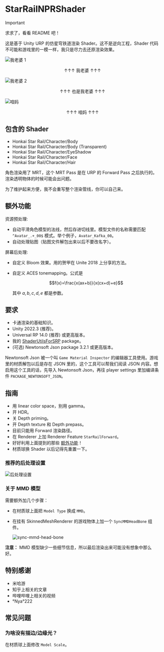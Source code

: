 # StarRailNPRShader

> [!IMPORTANT]
> 求求了，看看 README 吧！

这是基于 Unity URP 的仿星穹铁道渲染 Shader。这不是逆向工程，Shader 代码不可能和游戏里的一模一样，我只是尽力去还原渲染效果。

![我老婆 1](/Screenshots/silwolf.png)

<p align="center">↑↑↑ 我老婆 ↑↑↑</p>

![我老婆 2](/Screenshots/fuxuan_near.png)

<p align="center">↑↑↑ 也是我老婆 ↑↑↑</p>

![咱妈](/Screenshots/kafka_near.png)

<p align="center">↑↑↑ 咱妈 ↑↑↑</p>

## 包含的 Shader

- Honkai Star Rail/Character/Body
- Honkai Star Rail/Character/Body (Transparent)
- Honkai Star Rail/Character/EyeShadow
- Honkai Star Rail/Character/Face
- Honkai Star Rail/Character/Hair

角色渲染用了 MRT，这个 MRT Pass 是在 URP 的 Forward Pass 之后执行的。渲染透明物体的时候可能会出问题。

为了维护起来方便，我不会重写整个渲染管线，你可以自己来。

## 额外功能

资源预处理:

- 自动平滑角色模型的法线，然后存进切线里。模型文件的名称需要匹配 `^Avatar_.+_00$` 模式。举个例子，`Avatar_Kafka_00`。
- 自动处理贴图（贴图文件解包出来以后不要改名字）。

屏幕后处理:

- 自定义 Bloom 效果。用的贺甲在 Unite 2018 上分享的方法。
- 自定义 ACES tonemapping。公式是

    $$f(x)=\frac{x(ax+b)}{x(cx+d)+e}$$

    其中 $a,b,c,d,e$ 都是参数。

## 要求

- 卡通渲染的基础知识。
- Unity 2022.3 (推荐)。
- Universal RP 14.0 (推荐) 或更高版本。
- 我的 [ShaderUtilsForSRP](https://github.com/stalomeow/ShaderUtilsForSRP) package。
- (可选) Newtonsoft Json package 3.2.1 或更高版本。

Newtonsoft Json 被一个叫 `Game Material Inspector` 的编辑器工具使用。游戏里的材质解包以后是存在 JSON 里的，这个工具可以帮我们阅读 JSON 内容。想启用这个工具的话，先导入 Newtonsoft Json，再往 player settings 里加编译条件 `PACKAGE_NEWTONSOFT_JSON`。

## 指南

- 用 linear color space，别用 gamma。
- 开 HDR。
- 关 Depth priming。
- 开 Depth texture 和 Depth prepass。
- 目前只能用 Forward 渲染路径。
- 在 Renderer 上加 Renderer Feature `StarRailForward`。
- 好好利用上面提到的那些 [额外功能](#额外功能)！
- 材质球换 Shader 以后记得先重置一下。

### 推荐的后处理设置

![后处理设置](/Screenshots/_postprocessing.png)

### 关于 MMD 模型

需要额外加几个步骤：

- 在材质球上面把 `Model Type` 换成 `MMD`。
- 在挂有 SkinnedMeshRenderer 的游戏物体上加一个 `SyncMMDHeadBone` 组件。

    ![sync-mmd-head-bone](/Screenshots/_sync_mmd_head_bone.png)

**注意：** MMD 模型缺少一些细节信息，所以最后渲染出来可能没有想象中那么好。

## 特别感谢

- 米哈游
- 知乎上相关的文章
- 哔哩哔哩上相关的视频
- °Nya°222

## 常见问题

### 为啥没有描边/边缘光？

在材质球上面修改 `Model Scale`。